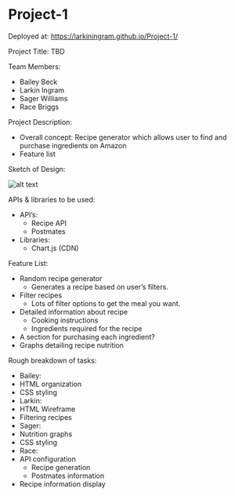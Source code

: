 # Project-1

Deployed at: https://larkiningram.github.io/Project-1/

Project Title:
TBD

Team Members: 
- Bailey Beck
- Larkin Ingram 
- Sager Williams 
- Race Briggs

Project Description:
- Overall concept: Recipe generator which allows user to find and purchase ingredients on Amazon
- Feature list

Sketch of Design:

![alt text](https://i.imgur.com/FDU1l6l.jpg)


APIs & libraries to be used:
- API’s:
  - Recipe API
  - Postmates
- Libraries:
  - Chart.js (CDN)

Feature List:
- Random recipe generator
  - Generates a recipe based on user’s filters.
- Filter recipes
  - Lots of filter options to get the meal you want.
- Detailed information about recipe
  - Cooking instructions
  - Ingredients required for the recipe
- A section for purchasing each ingredient?
- Graphs detailing recipe nutrition

Rough breakdown of tasks:
  - Bailey:
   - HTML organization
   - CSS styling
  - Larkin:
   - HTML Wireframe
   - Filtering recipes
  - Sager:
   - Nutrition graphs
   - CSS styling
  - Race:
   - API configuration
     - Recipe generation
     - Postmates information
   - Recipe information display

